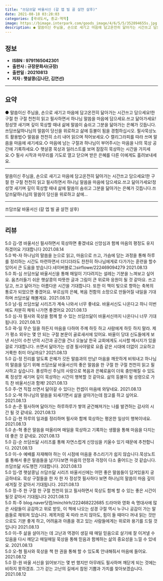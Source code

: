 ```yaml
---
title: "쓰담쓰닮 바울서신 (갈 엡 빌 골 살전 살후)"
date: 2021-08-18 03:28:03
categories: [국내도서, 종교-역학]
image: https://bimage.interpark.com/goods_image/4/6/5/5/352894655s.jpg
description: ● 말씀이신 주님을, 손으로 새기고 마음에 담고온전히 닮아가는 시간쓰고 담으세요!한 구절 한 구절 천천히 읽고 필사하면서 하나님 말씀을 마음에 담으세요.쓰고 닮아가세요!정성껏 새기며 깊이 묵상할 때내 삶에 말씀이 숨쉬고 그분을 닮아가는 은혜가 깃듭니다.쓰담쓰닮하나님의 말씀이 당신을 위
---
```


## **정보**

- **ISBN : 9791165042301**
- **출판사 : 규장문화사(규장)**
- **출판일 : 20210813**
- **저자 : 햇살콩(김나단, 김연선)**

------



## **요약**

●  말씀이신 주님을, 손으로 새기고 마음에 담고온전히 닮아가는 시간쓰고 담으세요!한 구절 한 구절 천천히 읽고 필사하면서 하나님 말씀을 마음에 담으세요.쓰고 닮아가세요!정성껏 새기며 깊이 묵상할 때내 삶에 말씀이 숨쉬고 그분을 닮아가는 은혜가 깃듭니다.쓰담쓰닮하나님의 말씀이 당신을 위로하고 삶에 등불이 됨을 경험하십시오. 필사묵상노트 활용법◇ 말씀을 천천히 소리 내어 읽으며 적어보세요.◇ 캘리그라피를 따라 쓰며 말씀을 마음에 새기세요.◇ 마음에 남는 구절과 하나님이 부어주시는 마음을 나의 묵상 공간에 기록하세요.◇ 햇살콩 묵상과 일러스트를 보며 잠잠히 묵상하는 시간을 가지세요.◇ 필사 시작과 마무리를 기도로 열고 닫으며 받은 은혜를 다른 이에게도 흘려보내세요.

------

말씀이신 주님을, 손으로 새기고 마음에 담고온전히 닮아가는 시간쓰고 담으세요!한 구절 한 구절 천천히 읽고 필사하면서 하나님 말씀을 마음에 담으세요.쓰고 닮아가세요!정성껏 새기며 깊이 묵상할 때내 삶에 말씀이 숨쉬고 그분을 닮아가는 은혜가 깃듭니다.쓰담쓰닮하나님의 말씀이 당신을 위로하고 삶에... 

------


쓰담쓰닮 바울서신 (갈 엡 빌 골 살전 살후) 

------


## **리뷰** 

5.0 김-영 바울서신 필사하면서 묵상하면 좋겠네요 신앙심과 함께 마음의 평정도 유지하겠어요 기대합니다 2021.08.14 <br/>5.0 박-자 하나님의 말씀을 눈으로 읽고, 마음으로 쓰고, 가슴에 담는 과정을 통해 하루를 정리하는 시간도 마련하면서 더디더라도 찬찬히 하나님에게로 다가가는 훈련을 할수 있어서 큰 도움을 받습니다.네이버블로그sirflowe/222469094279 2021.08.13 <br/>5.0 최-심 쓰담쓰닮 바울서신을 통해 매일이 기다려지는 설레는 기분을 느껴보고 싶어요. 움츠러들기 쉬운 햇살콩의 따뜻한 글과 그림이 큰 위로와 응원이 될 것 같아요. 쓰고 담고, 쓰고 닮아가는 아름다운 시간을 기대합니다. 또한 이 책이 빛으로 향하는 축복의 통로가 되었으면 좋겠어요. 부르심의 은혜, 복음 전함의 소망으로 만들어질 내일을 기대하며 쓰담쓰닮 해볼게요. 2021.08.13 <br/>5.0 남-림 쓰담쓰닮 시리즈가 계속 나와서 너무 좋네요. 바울서신도 나온다고 하니 이번에도 차분히 채워 나가면 좋겠어요 2021.08.13 <br/>5.0 심-자 필사와 묵상을 함께 할 수 있는 쓰담쓰닮이 바울서신까지 나온다니 너무 기대됩니다. 2021.08.13 <br/>5.0 곽-일 무슨 일을 하든지 마음을 다하여 주께 하듯 하고 사람에게 하듯 하지 말라. 제가 평소 외우는 몇 안 되는 구절 본문이 골로새서에 있어요. 바울이 당대 신도들에게 보낸 서신이 수천 년의 시간과 공간을 건너 오늘날 한국 교회에게도 시사할 메시지가 있을 걸로 기대합니다. 쓰면서 닮아가는 성경 필사야말로 요즘 같은 시대에 더없이 고요하고 거룩한 취미 아닐까요? 2021.08.13 <br/>5.0 김-정 진리를 알도록 은혜가 깃든 말씀과의 만남! 마음을 깨끗하게 비워내고 하나님의 말씀을 담기 위해 쓰담쓰닮 바울서신의 좋은 말씀을 한 구절 한 구절 천천히 읽고 필사하고 싶습니다. 풍성하신 주님의 사랑으로 복음과 은혜로움이 더욱 충만해질 수 있도록 정성껏 새기며 깊이 묵상하는 시간이 행복할 것 같아요. 삶의 등불이 될 성령으로 가득 찬 바울서신과 함께! 2021.08.13 <br/>5.0 주-연 직접 쓰면서 닮아갈 수 있다는 컨셉이 마음에 와닿네요. 2021.08.13 <br/>5.0 오-택 하나님의 말씀을 되새기면서 삶을 살아가는데 참고를 하고 싶어요. 2021.08.13 <br/>5.0 손-준 필사하며 닮아가는 하루하루가 쌓여 굳건해져가는 나를 발견하는 감사의 시간 될 것 같네요. 2021.08.13 <br/>5.0 김-현 하루의 일과를 정리하며 필사와 함께 묵상하는 평온한 일상이 행복이네요. 2021.08.13 <br/>5.0 손-혁 좋은 말씀을 떠올리며 매일을 묵상하고 기록하는 생활을 통해 마음을 다지는데 좋은 것 같네요. 2021.08.13 <br/>5.0 김-순 쓰담쓰닮 시리즈를 통해 자연스럽게 신앙심을 키울수 있기 때문에 추천합니다. 2021.08.13 <br/>5.0 이-수 예배를 자재해야 하는 이 시점에 마음을 추스리기가 쉽지 않습니다.묵상노트를 통해서 좋은 말씀들을 남기다보면 마음의 안정과 걱정이 다소 줄어드는 것 같습니다.쓰담쓰닮 사도행전 기대합니다. 2021.08.13 <br/>5.0 임-영 햇살콩님 쓰담쓰닮 시리즈 바울서신에는 어떤 좋은 말씀들이 담겨있을지 궁금하네요. 묵상 구절들을 한 자 한 자 정성껏 필사하다 보면 하나님의 말씀이 마음 깊이 새겨질 것 같아서 기대됩니다. 2021.08.13 <br/>5.0 정-주 한 구절 한 구절 천천히 읽고 필사하면서 묵상도 함께 할 수 있는 좋은 시간이 될것 같아서 기대됩니다 2021.08.13 <br/>5.0 최-주 blog.naver닷컴/minchlrh/222468222685 드라마와 영화 속 명대사에 많은 사람들이 공감하고 위로 받듯, 이 책에 나오는 성경 구절 역시 누구나 공감이 가는 말씀들로 채워져 있습니다. 제목처럼 꼭 따라 쓰지 않아도, 힘이 들 때마다 꺼내 읽는 것만으로도 기분 좋게 하고, 어려움과 아픔을 겪고 있는 사람들에게는 위로와 용기를 드릴 것입니다 2021.08.13 <br/>5.0 이-주 삶을 살아가는 데 고난과 역경이 생길 때 매일 믿음으로 살기에 잘 이겨낼 수 있음을 다시 깨닫고 매일매일 묵상을 통해 믿음과 함께하는 삶의 중요성을 느낄 수 있네요. 2021.08.13 <br/>5.0 오-형 필사와 묵상을 책 한 권을 통해 할 수 있도록 안내해줘서 마음에 들어요. 2021.08.12 <br/>5.0 장-원 바울 서신을 읽어보기는 몇 번 했지만 아무래도 필사하며 깨닫게 되는 것에는 비하지 못하겠죠. 그가 걷는 고난의 길에서 참된 기쁨과 가치를 찾아보겠습니다. 2021.08.12 <br/>